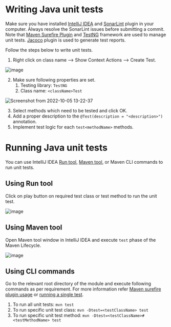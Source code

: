 # Writing Java unit tests

Make sure you have installed [IntelliJ IDEA](https://www.jetbrains.com/idea/) and [SonarLint](https://www.sonarsource.com/products/sonarlint/) plugin in your computer. Always resolve the SonarLint issues before submitting a commit. Note that [Maven Surefire Plugin](https://maven.apache.org/surefire/maven-surefire-plugin/index.html) and [TestNG](https://testng.org/doc/) framework are used to manage unit tests. [Jacoco](https://www.jacoco.org/jacoco/) plugin is used to generate test reports.

Follow the steps below to write unit tests.
1. Right click on class name --> Show Context Actions --> Create Test.

![image](https://user-images.githubusercontent.com/36144069/194097886-af2a2845-3325-4338-a79e-13e3e7f9b4aa.png)

2. Make sure following properties are set.
    1. Testing library: `TestNG`
    2. Class name: `<className>Test`

![Screenshot from 2022-10-05 13-22-37](https://user-images.githubusercontent.com/36144069/194023075-970997f9-1c22-4727-8921-2f8cace5795a.png)

3. Select methods which need to be tested and click OK.
4. Add a proper description to the `@Test(description = "<description>")` annotation.
5. Implement test logic for each `test<methodName>` methods.

# Running Java unit tests

You can use IntelliJ IDEA [Run tool](https://www.jetbrains.com/help/idea/run-tool-window.html), [Maven tool](https://www.jetbrains.com/help/idea/maven-projects-tool-window.html), or Maven CLI commands to run unit tests.

## Using Run tool

Click on play button on required test class or test method to run the unit test.

![image](https://user-images.githubusercontent.com/36144069/194028932-4ee20e5e-b5d6-49d1-9618-5cd57f22e6e6.png)

## Using Maven tool

Open Maven tool window in IntelliJ IDEA and execute `test` phase of the Maven Lifecycle.

![image](https://user-images.githubusercontent.com/36144069/194027289-b0e945e1-0c10-436b-b5f1-ee69ea781088.png)

## Using CLI commands

Go to the relevant root directory of the module and execute following commands as per requirement. For more information refer [Maven surefire plugin usage](https://maven.apache.org/surefire/maven-surefire-plugin/usage.html) or [running a single test](https://maven.apache.org/surefire/maven-surefire-plugin/examples/single-test.html).

1. To run all unit tests: `mvn test`
2. To run specific unit test class: `mvn -Dtest=<testClassName> test`
3. To run specific unit test method: `mvn -Dtest=<testClassName>#<testMethodName> test`
